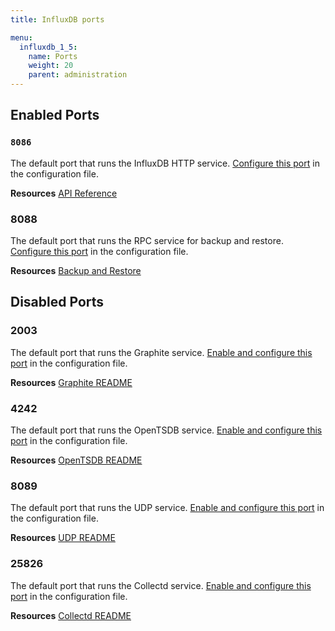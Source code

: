 ```yaml
---
title: InfluxDB ports

menu:
  influxdb_1_5:
    name: Ports
    weight: 20
    parent: administration
---
```


## Enabled Ports

### `8086`
The default port that runs the InfluxDB HTTP service.
[Configure this port](/influxdb/v1.5/administration/config/#bind-address-8086)
in the configuration file.

**Resources** [API Reference](/influxdb/v1.5/tools/api/)

### 8088
The default port that runs the RPC service for backup and restore.
[Configure this port](/influxdb/v1.5/administration/config/#bind-address-8088)
in the configuration file.

**Resources** [Backup and Restore](/influxdb/v1.5/administration/backup_and_restore/)

## Disabled Ports

### 2003

The default port that runs the Graphite service.
[Enable and configure this port](/influxdb/v1.5/administration/config/#bind-address-2003)
in the configuration file.

**Resources** [Graphite README](https://github.com/influxdata/influxdb/blob/master/services/graphite/README.md)

### 4242

The default port that runs the OpenTSDB service.
[Enable and configure this port](/influxdb/v1.5/administration/config/#bind-address-4242)
in the configuration file.

**Resources** [OpenTSDB README](https://github.com/influxdata/influxdb/blob/master/services/opentsdb/README.md)

### 8089

The default port that runs the UDP service.
[Enable and configure this port](/influxdb/v1.5/administration/config/#bind-address-8089)
in the configuration file.

**Resources** [UDP README](https://github.com/influxdata/influxdb/blob/master/services/udp/README.md)

### 25826

The default port that runs the Collectd service.
[Enable and configure this port](/influxdb/v1.5/administration/config/#bind-address-25826)
in the configuration file.

**Resources** [Collectd README](https://github.com/influxdata/influxdb/blob/master/services/collectd/README.md)
